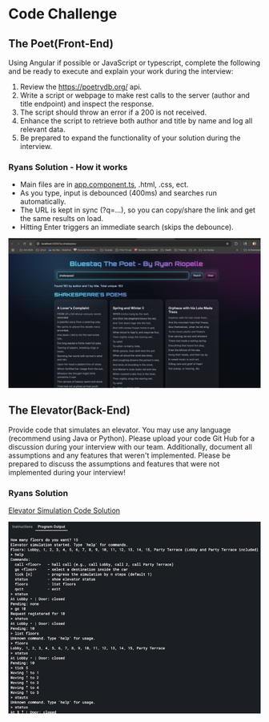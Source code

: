  
# Code Challenge

## The Poet(Front-End)

Using Angular if possible or JavaScript or typescript, complete the following and be ready to execute and explain your work during the interview:
1. Review the  https://poetrydb.org/ api.
2. Write a script or webpage to make rest calls to the server (author and title endpoint) and inspect the response.
3. The script should throw an error if a 200 is not received.
4. Enhance the script to retrieve both author and title by name and log all relevant data.
5. Be prepared to expand the functionality of your solution during the interview.


### Ryans Solution - How it works
- Main files are in [app.component.ts](./src/appapp.component.ts), .html, .css, ect.
- As you type, input is debounced (400ms) and searches run automatically.
- The URL is kept in sync (?q=...), so you can copy/share the link and get the same results on load.
- Hitting Enter triggers an immediate search (skips the debounce).
 


<img src="poetry_screenshot.png" alt="Control Panel" width="550" />



## The Elevator(Back-End)
 

Provide code that simulates an elevator.  You may use any language (recommend using Java or Python). 
Please upload your code Git Hub for a discussion during your interview with our team.
Additionally, document all assumptions and any features that weren't implemented.
Please be prepared to discuss the assumptions and features that were not implemented during your interview!

### Ryans Solution
[Elevator Simulation Code Solution](data_backend_elevator.py)


<img src="elevator_output_sample.png" alt="Control Panel" width="550" />